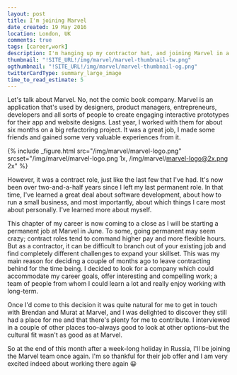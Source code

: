 ```yaml
---
layout: post
title: I'm joining Marvel
date_created: 19 May 2016
location: London, UK
comments: true
tags: [career,work]
description: I'm hanging up my contractor hat, and joining Marvel in a permanent role.
thumbnail: "!SITE_URL!/img/marvel/marvel-thumbnail-tw.png"
ogthumbnail: "!SITE_URL!/img/marvel/marvel-thumbnail-og.png"
twitterCardType: summary_large_image
time_to_read_estimate: 5
---
```


Let's talk about Marvel. No, not the comic book company. Marvel is an application that's used by designers, product managers, entrepreneurs, developers and all sorts of people to create engaging interactive prototypes for their app and website designs. Last year, I worked with them for about six months on a big refactoring project. It was a great job, I made some friends and gained some very valuable experiences from it.

{% include _figure.html src="/img/marvel/marvel-logo.png" srcset="/img/marvel/marvel-logo.png 1x, /img/marvel/marvel-logo@2x.png 2x" %}

However, it was a contract role, just like the last few that I've had. It's now been over two-and-a-half years since I left my last permanent role. In that time, I've learned a great deal about software development, about how to run a small business, and most importantly, about which things I care most about personally. I've learned more about myself.

This chapter of my career is now coming to a close as I will be starting a permanent job at Marvel in June. To some, going permanent may seem crazy; contract roles tend to command higher pay and more flexible hours. But as a contractor, it can be difficult to branch out of your existing job and find completely different challenges to expand your skillset. This was my main reason for deciding a couple of months ago to leave contracting behind for the time being. I decided to look for a company which could accommodate my career goals, offer interesting and compelling work; a team of people from whom I could learn a lot and really enjoy working with long-term.

Once I'd come to this decision it was quite natural for me to get in touch with Brendan and Murat at Marvel, and I was delighted to discover they still had a place for me and that there's plenty for me to contribute. I interviewed in a couple of other places too–always good to look at other options–but the cultural fit wasn't as good as at Marvel.

So at the end of this month after a week-long holiday in Russia, I'll be joining the Marvel team once again. I'm so thankful for their job offer and I am very excited indeed about working there again :grinning:
